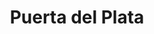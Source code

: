 ---
title: "Puerta del Plata"
url: /ciudad-autonoma-de-buenos-aires/puerta-del-plata/
shop: Allgemein
---